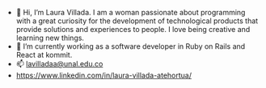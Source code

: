 - 👋 Hi, I’m Laura Villada. I am a woman passionate about programming with a great curiosity for the development of technological products that provide solutions and experiences to people. I love being creative and learning new things. 
- 🌱 I’m currently working as a software developer in Ruby on Rails and React at kommit.
- 📫 lavilladaa@unal.edu.co 
- https://www.linkedin.com/in/laura-villada-atehortua/
<!---
lavilladaa/lavilladaa is a ✨ special ✨ repository because its `README.md` (this file) appears on your GitHub profile.
You can click the Preview link to take a look at your changes.
--->
